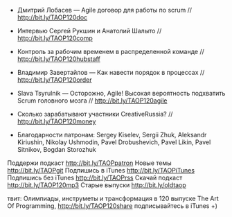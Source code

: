 + Дмитрий Лобасев — Agile договор для работы по scrum // http://bit.ly/TAOP120doc
+ Интервью Сергей Рукшин и Анатолий Шалыто // http://bit.ly/TAOP120comp
+ Контроль за рабочим временем в распределенной команде // http://bit.ly/TAOP120hubstaff
+ Владимир Завертайлов — Как навести порядок в процессах // http://bit.ly/TAOP120order
+ Slava Tsyrulnik — Осторожно, Agile! Высокая вероятность подхватить Scrum головного мозга // http://bit.ly/TAOP120agile
+ Сколько зарабатывают участники CreativeRussia? //  http://bit.ly/TAOP120money

+ Благодарности патронам: Sergey Kiselev, Sergii Zhuk, Aleksandr Kiriushin, Nikolay Ushmodin, Pavel Drobushevich, Pavel Likin, Pavel Sitnikov, Bogdan Storozhuk

Поддержи подкаст http://bit.ly/TAOPpatron
Новые темы http://bit.ly/TAOPgit
Подпишись в iTunes http://bit.ly/TAOPiTunes
Подпишись без iTunes http://bit.ly/TAOPrss
Скачай подкаст http://bit.ly/TAOP120mp3
Старые выпуски http://bit.ly/oldtaop




твит: 
Олимпиады, инструметы и трансформация в 120 выпуске The Art Of Programming, http://bit.ly/TAOP120share подписывайтесь в iTunes +) 